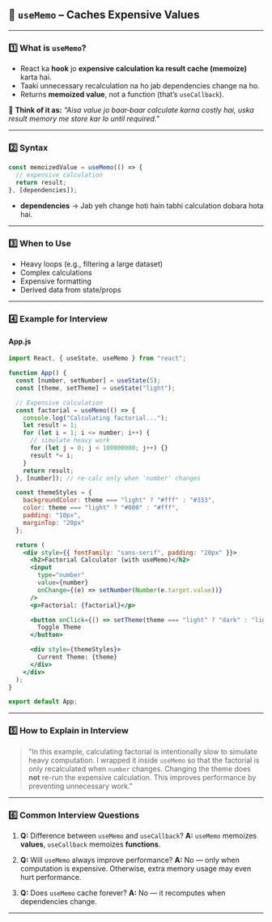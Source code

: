 ## 🧠 **`useMemo` – Caches Expensive Values**

---

### **1️⃣ What is `useMemo`?**

* React ka **hook** jo **expensive calculation ka result cache (memoize)** karta hai.
* Taaki unnecessary recalculation na ho jab dependencies change na ho.
* Returns **memoized value**, not a function (that’s `useCallback`).

📌 **Think of it as:**
*"Aisa value jo baar‑baar calculate karna costly hai, uska result memory me store kar lo until required."*

---

### **2️⃣ Syntax**

```jsx
const memoizedValue = useMemo(() => {
  // expensive calculation
  return result;
}, [dependencies]);
```

* **dependencies** → Jab yeh change hoti hain tabhi calculation dobara hota hai.

---

### **3️⃣ When to Use**

* Heavy loops (e.g., filtering a large dataset)
* Complex calculations
* Expensive formatting
* Derived data from state/props

---

### **4️⃣ Example for Interview**

#### **App.js**

```jsx
import React, { useState, useMemo } from "react";

function App() {
  const [number, setNumber] = useState(5);
  const [theme, setTheme] = useState("light");

  // Expensive calculation
  const factorial = useMemo(() => {
    console.log("Calculating factorial...");
    let result = 1;
    for (let i = 1; i <= number; i++) {
      // simulate heavy work
      for (let j = 0; j < 100000000; j++) {}
      result *= i;
    }
    return result;
  }, [number]); // re-calc only when 'number' changes

  const themeStyles = {
    backgroundColor: theme === "light" ? "#fff" : "#333",
    color: theme === "light" ? "#000" : "#fff",
    padding: "10px",
    marginTop: "20px"
  };

  return (
    <div style={{ fontFamily: "sans-serif", padding: "20px" }}>
      <h2>Factorial Calculator (with useMemo)</h2>
      <input
        type="number"
        value={number}
        onChange={(e) => setNumber(Number(e.target.value))}
      />
      <p>Factorial: {factorial}</p>

      <button onClick={() => setTheme(theme === "light" ? "dark" : "light")}>
        Toggle Theme
      </button>

      <div style={themeStyles}>
        Current Theme: {theme}
      </div>
    </div>
  );
}

export default App;
```

---

### **5️⃣ How to Explain in Interview**

> "In this example, calculating factorial is intentionally slow to simulate heavy computation.
> I wrapped it inside `useMemo` so that the factorial is only recalculated when `number` changes.
> Changing the theme does **not** re-run the expensive calculation.
> This improves performance by preventing unnecessary work."

---

### **6️⃣ Common Interview Questions**

1. **Q:** Difference between `useMemo` and `useCallback`?
   **A:** `useMemo` memoizes **values**, `useCallback` memoizes **functions**.

2. **Q:** Will `useMemo` always improve performance?
   **A:** No — only when computation is expensive. Otherwise, extra memory usage may even hurt performance.

3. **Q:** Does `useMemo` cache forever?
   **A:** No — it recomputes when dependencies change.

---
